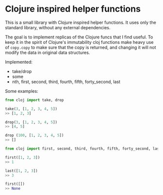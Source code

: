 # Clojure inspired helper functions

This is a small library with Clojure inspired helper functions. It uses only the standard library, without any external dependencies.

The goal is to implement replicas of the Clojure funcs that I find useful. To keep it in the spirit of Clojure's immutability cloj functions make heavy use of `copy.copy` to make sure that the copy is returned, and changing it will not modify the data in original data structures.

Implemented:
* take/drop
* some
* nth, first, second, third, fourth, fifth, forty_second, last

Some examples:

```python
from cloj import take, drop

take(3, [1, 2, 3, 4, 5])
>> [1, 2, 3]

drop(3, [1, 2, 3, 4, 5])
>> [4, 5]

drop (100, [1, 2, 3, 4, 5])
>> []
```

```python
from cloj import first, second, third, fourth, fifth, forty_second, last

first([1, 2, 3])
>> 1

last([1, 2, 3])
>> 3

first([])
>> None
```
